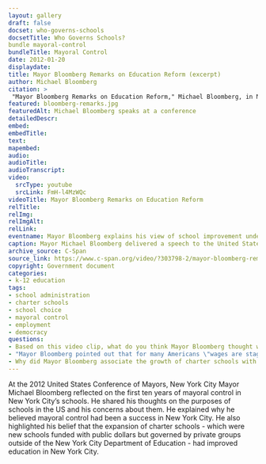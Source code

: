 ```yaml
--- 
layout: gallery
draft: false
docset: who-governs-schools
docsetTitle: Who Governs Schools?
bundle mayoral-control
bundleTitle: Mayoral Control
date: 2012-01-20
displaydate: 
title: Mayor Bloomberg Remarks on Education Reform (excerpt)
author: Michael Bloomberg
citation: >
 "Mayor Bloomberg Remarks on Education Reform," Michael Bloomberg, in New York City Civil Rights History Project, Accessed: [Month Day, Year], https://nyccivilrightshistory.org/gallery/bloomberg-remarks.
featured: bloomberg-remarks.jpg
featuredAlt: Michael Bloomberg speaks at a conference
detailedDescr: 
embed: 
embedTitle: 
text: 
mapembed: 
audio: 
audioTitle: 
audioTranscript: 
video: 
  srcType: youtube
  srcLink: FmH-l4MzWQc
videoTitle: Mayor Bloomberg Remarks on Education Reform
relTitle: 
relImg: 
relImgAlt: 
relLink: 
eventname: Mayor Bloomberg explains his view of school improvement under mayoral control. 
caption: Mayor Michael Bloomberg delivered a speech to the United States Conference of Mayors on education reform. He described what he saw as accomplishments in the first ten years of mayoral control in New York City. 
archive_source: C-Span
source_link: https://www.c-span.org/video/?303798-2/mayor-bloomberg-remarks-education-reform
copyright: Government document
categories: 
- k-12 education
tags:
- school administration
- charter schools
- school choice
- mayoral control
- employment
- democracy
questions: 
- Based on this video clip, what do you think Mayor Bloomberg thought were the purposes of schools? Do you agree or disagree with his view? Why? How do his views compare to others that you have read about? 
- "Mayor Bloomberg pointed out that for many Americans \"wages are stagnating\" and that \"too many young people are unable to find the career path [that leads] to the American Dream.\" He thought this was a result of poor performance in education. What other factors might be involved?"
- Why did Mayor Bloomberg associate the growth of charter schools with educational improvements? What evidence did he use to support his answer? Is that evidence convincing to you? Why or why not?
--- 
```


At the 2012 United States Conference of Mayors, New York City Mayor Michael Bloomberg reflected on the first ten years of mayoral control in New York City’s schools. He shared his thoughts on the purposes of schools in the US and his concerns about them. He explained why he believed mayoral control had been a success in New York City. He also highlighted his belief that the expansion of charter schools - which were new schools funded with public dollars but governed by private groups outside of the New York City Department of Education - had improved education in New York City.  
